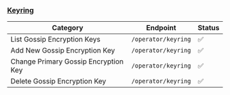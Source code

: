 ### [Keyring](https://developer.hashicorp.com/consul/api-docs-docs/operator/keyring)

| Category                             | Endpoint            | Status 
| ------------------------------------ | ------------------- | ------ 
| List Gossip Encryption Keys          | `/operator/keyring` | ✅ 
| Add New Gossip Encryption Key        | `/operator/keyring` | ✅ 
| Change Primary Gossip Encryption Key | `/operator/keyring` | ✅ 
| Delete Gossip Encryption Key         | `/operator/keyring` | ✅ 
